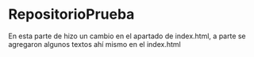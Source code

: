 # RepositorioPrueba
En esta parte de hizo un cambio en el apartado de index.html, a parte se agregaron algunos textos ahí mismo en el index.html
